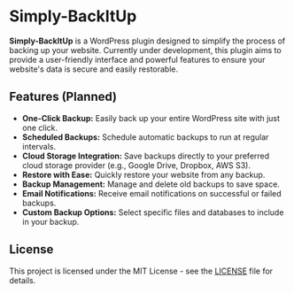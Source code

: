 # Simply-BackItUp

**Simply-BackItUp** is a WordPress plugin designed to simplify the process of backing up your website. Currently under development, this plugin aims to provide a user-friendly interface and powerful features to ensure your website's data is secure and easily restorable.

## Features (Planned)

- **One-Click Backup:** Easily back up your entire WordPress site with just one click.
- **Scheduled Backups:** Schedule automatic backups to run at regular intervals.
- **Cloud Storage Integration:** Save backups directly to your preferred cloud storage provider (e.g., Google Drive, Dropbox, AWS S3).
- **Restore with Ease:** Quickly restore your website from any backup.
- **Backup Management:** Manage and delete old backups to save space.
- **Email Notifications:** Receive email notifications on successful or failed backups.
- **Custom Backup Options:** Select specific files and databases to include in your backup.

## License

This project is licensed under the MIT License - see the [LICENSE](LICENSE) file for details.

